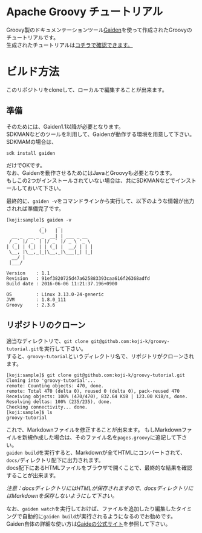 # Apache Groovy チュートリアル

Groovy製のドキュメンテーションツール[Gaiden](https://github.com/kobo/gaiden)を使って作成されたGroovyのチュートリアルです。  
生成されたチュートリアルは[コチラで確認できます。](http://koji-k.github.io/groovy-tutorial/)

# ビルド方法
このリポジトリをcloneして、ローカルで編集することが出来ます。
  
## 準備
そのためには、Gaiden1.1以降が必要となります。  
SDKMANなどのツールを利用して、Gaidenが動作する環境を用意して下さい。  
SDKMAMの場合は、

```
sdk install gaiden
```
だけでOKです。  
なお、Gaidenを動作させるためにはJavaとGroovyも必要となります。  
もしこの2つがインストールされていない場合は、共にSDKMANなどでインストールしておいて下さい。

最終的に、`gaiden -v`をコマンドラインから実行して、以下のような情報が出力されれば準備完了です。


```terminal
[koji:sample]$ gaiden -v
             _     _
            (_)   | |
  __ _  __ _ _  __| | ___ _ __
 / _` |/ _` | |/ _` |/ _ \ '_ \
| (_| | (_| | | (_| |  __/ | | |
 \__, |\__,_|_|\__,_|\___|_| |_|
  __/ |
 |___/

Version    : 1.1
Revision   : 91ef3820725d47a625883393caa616f26368adfd
Build date : 2016-06-06 11:21:37.196+0900

OS         : Linux 3.13.0-24-generic
JVM        : 1.8.0_111
Groovy     : 2.3.6
```

## リポジトリのクローン
適当なディレクトリで、`git clone git@github.com:koji-k/groovy-tutorial.git`を実行して下さい。  
すると、`groovy-tutorial`というディレクトリ名で、リポジトリがクローンされます。

```terminal
[koji:sample]$ git clone git@github.com:koji-k/groovy-tutorial.git
Cloning into 'groovy-tutorial'...
remote: Counting objects: 470, done.
remote: Total 470 (delta 0), reused 0 (delta 0), pack-reused 470
Receiving objects: 100% (470/470), 832.64 KiB | 123.00 KiB/s, done.
Resolving deltas: 100% (235/235), done.
Checking connectivity... done.
[koji:sample]$ ls
groovy-tutorial
```
これで、Markdownファイルを修正することが出来ます。
もしMarkdownファイルを新規作成した場合は、そのファイル名を`pages.groovy`に追記して下さい。  
`gaiden build`を実行すると、Markdownが全てHTMLにコンバートされて、`docs/`ディレクトリ配下に出力されます。  
docs配下にあるHTMLファイルをブラウザで開くことで、最終的な結果を確認することが出来ます。

*注意：docsディレクトリにはHTMLが保存されますので、docsディレクトリにはMarkdownを保存しないようにして下さい。*

なお、`gaiden watch`を実行しておけば、ファイルを追加したり編集したタイミングで自動的に`gaiden build`が実行されるようになるのでお勧めです。  
Gaiden自体の詳細な使い方は[Gaideの公式サイト](https://github.com/kobo/gaiden)を参照して下さい。